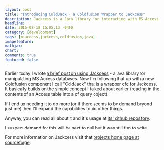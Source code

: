 ```yaml
---
layout: post
title: "Introducing ColdJack - a Coldfusion Wrapper to Jackcess"
description: Jackcess is a Java library for interacting with MS Access. ColdJack makes Jackcess a little easier to use from Coldfusion
headline:
date: 2015-08-18 15:05:13 -0400
category: [development]
tags: [msaccess,jackcess,coldfusion,java]
imagefeature:
mathjax:
chart:
comments: true
featured: false
---
```

Earlier today I wrote [a brief post on using Jackcess](/2015/08/using-jackcess-to-read-access-files-with-coldfusion.html) - a java library for manipulating MS Access databases.  Now I'm following that up with a new Coldfusion component I call "[ColdJack](https://github.com/finalcut/coldjack)" that is a wrapper cfc for [Jackcess](http://jackcess.sourceforge.net/).  It basically builds on the simple concept I talked about earlier (reading in the contents of an Access table into a cf query object).

If I end up needing it to do more (or if there seems to be demand beyond just me) then I'll expand the capabilities to do other things.

Anyway, you can read all about it and it's usage at [its' github repository](https://github.com/finalcut/coldjack).

I suspect demand for this will be next to null but it was still fun to write.


For more information on Jackcess visit that [projects home page at sourceforge](http://jackcess.sourceforge.net/).
